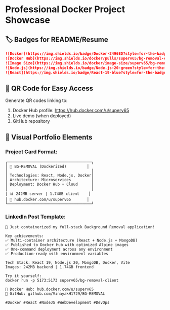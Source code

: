 # Professional Docker Project Showcase

## 🏷️ Badges for README/Resume

```markdown
![Docker](https://img.shields.io/badge/Docker-2496ED?style=for-the-badge&logo=docker&logoColor=white)
![Docker Hub](https://img.shields.io/docker/pulls/superv65/bg-removal-client?style=for-the-badge)
![Image Size](https://img.shields.io/docker/image-size/superv65/bg-removal-server?style=for-the-badge)
![Node.js](https://img.shields.io/badge/Node.js-20-green?style=for-the-badge&logo=node.js)
![React](https://img.shields.io/badge/React-19-blue?style=for-the-badge&logo=react)
```

## 📱 QR Code for Easy Access

Generate QR codes linking to:
1. Docker Hub profile: https://hub.docker.com/u/superv65
2. Live demo (when deployed)
3. GitHub repository

## 🎨 Visual Portfolio Elements

### Project Card Format:
```
┌─────────────────────────────────────┐
│ 🐳 BG-REMOVAL (Dockerized)         │
│                                     │
│ Technologies: React, Node.js, Docker│
│ Architecture: Microservices         │
│ Deployment: Docker Hub + Cloud      │
│                                     │
│ 📊 242MB server | 1.74GB client    │
│ 🔗 hub.docker.com/u/superv65       │
└─────────────────────────────────────┘
```

### LinkedIn Post Template:
```
🐳 Just containerized my full-stack Background Removal application!

Key achievements:
✅ Multi-container architecture (React + Node.js + MongoDB)
✅ Published to Docker Hub with optimized Alpine images
✅ One-command deployment across any environment
✅ Production-ready with environment variables

Tech Stack: React 19, Node.js 20, MongoDB, Docker, Vite
Images: 242MB backend | 1.74GB frontend

Try it yourself:
docker run -p 5173:5173 superv65/bg-removal-client

🔗 Docker Hub: hub.docker.com/u/superv65
🔗 GitHub: github.com/VinayakH1729/BG-REMOVAL

#Docker #React #NodeJS #WebDevelopment #DevOps
```